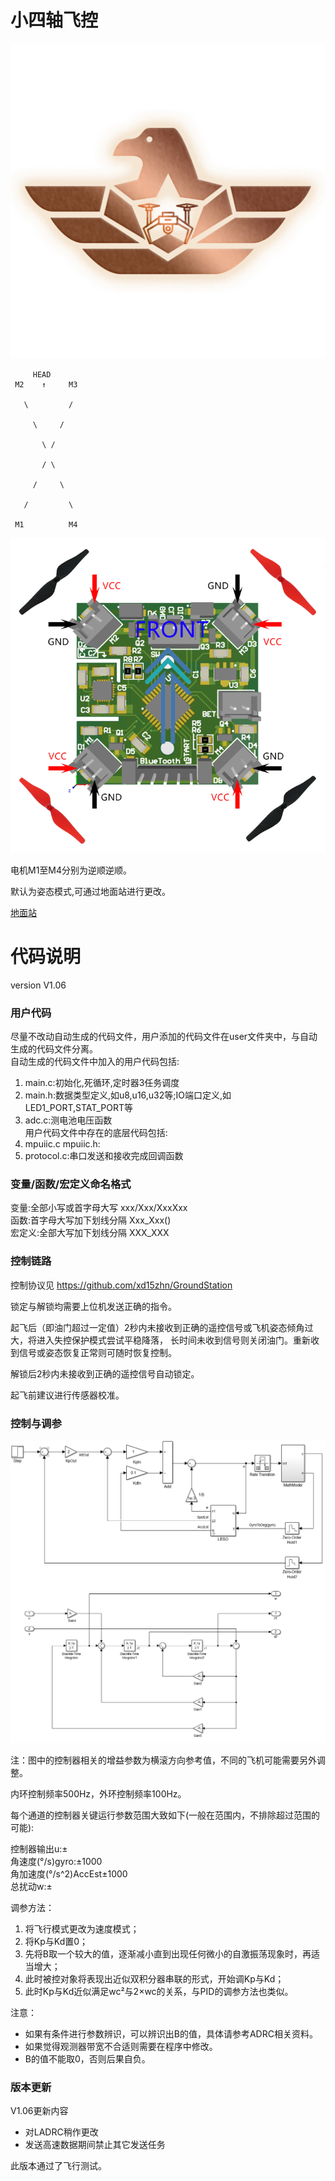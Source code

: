 # 小四轴飞控
![logo](./image/logo.jpg)

         HEAD
	 M2    ↑     M3

	   \         /

	     \     /

	       \ /

	       / \

	     /     \

	   /         \

	 M1          M4

![chip3d](./image/chip3d.png)

电机M1至M4分别为逆顺逆顺。

默认为姿态模式,可通过地面站进行更改。

[地面站](https://github.com/xd15zhn/GroundStation/releases)

# 代码说明
version V1.06

### 用户代码
尽量不改动自动生成的代码文件，用户添加的代码文件在user文件夹中，与自动生成的代码文件分离。  
自动生成的代码文件中加入的用户代码包括:  
1. main.c:初始化,死循环,定时器3任务调度  
2. main.h:数据类型定义,如u8,u16,u32等;IO端口定义,如LED1_PORT,STAT_PORT等  
3. adc.c:测电池电压函数  
用户代码文件中存在的底层代码包括:  
1. mpuiic.c mpuiic.h:  
2. protocol.c:串口发送和接收完成回调函数  

### 变量/函数/宏定义命名格式
变量:全部小写或首字母大写 xxx/Xxx/XxxXxx  
函数:首字母大写加下划线分隔 Xxx_Xxx()  
宏定义:全部大写加下划线分隔 XXX_XXX  

### 控制链路
控制协议见 https://github.com/xd15zhn/GroundStation

锁定与解锁均需要上位机发送正确的指令。

起飞后（即油门超过一定值）2秒内未接收到正确的遥控信号或飞机姿态倾角过大，将进入失控保护模式尝试平稳降落，
长时间未收到信号则关闭油门。重新收到信号或姿态恢复正常则可随时恢复控制。

解锁后2秒内未接收到正确的遥控信号自动锁定。

起飞前建议进行传感器校准。

### 控制与调参
![控制框图](./image/control1.06.png)

注：图中的控制器相关的增益参数为横滚方向参考值，不同的飞机可能需要另外调整。

内环控制频率500Hz，外环控制频率100Hz。

每个通道的控制器关键运行参数范围大致如下(一般在范围内，不排除超过范围的可能):

控制器输出u:±  
角速度(°/s)gyro:±1000  
角加速度(°/s^2)AccEst±1000  
总扰动w:±

调参方法：  
1. 将飞行模式更改为速度模式；  
2. 将Kp与Kd置0；  
3. 先将B取一个较大的值，逐渐减小直到出现任何微小的自激振荡现象时，再适当增大；  
4. 此时被控对象将表现出近似双积分器串联的形式，开始调Kp与Kd；  
5. 此时Kp与Kd近似满足wc²与2×wc的关系，与PID的调参方法也类似。  

注意：  
* 如果有条件进行参数辨识，可以辨识出B的值，具体请参考ADRC相关资料。  
* 如果觉得观测器带宽不合适则需要在程序中修改。  
* B的值不能取0，否则后果自负。

### 版本更新
V1.06更新内容

* 对LADRC稍作更改  
* 发送高速数据期间禁止其它发送任务

此版本通过了飞行测试。